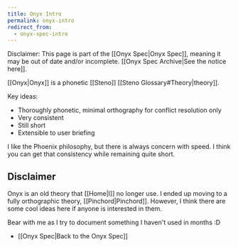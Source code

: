 ```yaml
---
title: Onyx Intro
permalink: onyx-intro
redirect_from:
  - onyx-spec-intro
---
```


Disclaimer: This page is part of the [[Onyx Spec|Onyx Spec]], meaning it may be out of date and/or incomplete. [[Onyx Spec Archive|See the notice here]].

[[Onyx|Onyx]] is a phonetic [[Steno]] [[Steno Glossary#Theory|theory]].

Key ideas:
- Thoroughly phonetic, minimal orthography for conflict resolution only
- Very consistent
- Still short
- Extensible to user briefing

I like the Phoenix philosophy, but there is always concern with speed. I think you can get that consistency while remaining quite short.

## Disclaimer

Onyx is an old theory that [[Home|I]] no longer use. I ended up moving to a fully orthographic theory, [[Pinchord|Pinchord]]. However, I think there are some cool ideas here if anyone is interested in them.

Bear with me as I try to document something I haven't used in months :D


- [[Onyx Spec|Back to the Onyx Spec]]